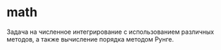 # math  
Задача на численное интегрирование с использованием различных методов, а также вычисление порядка методом Рунге.
